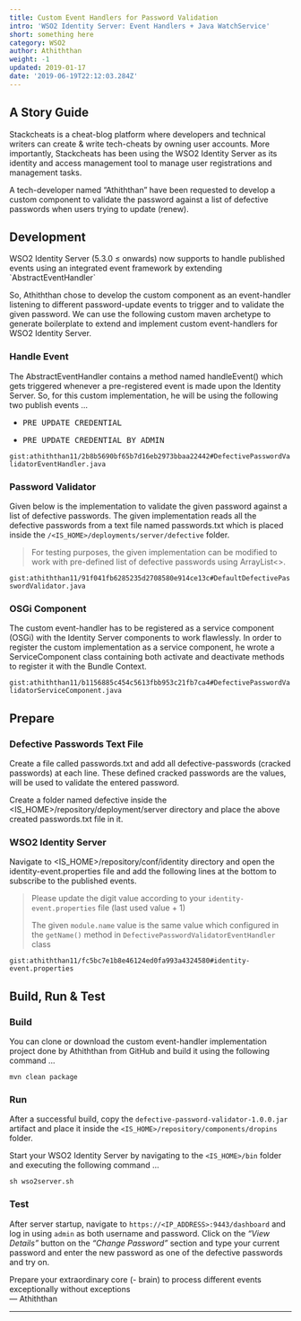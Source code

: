 ```yaml
---
title: Custom Event Handlers for Password Validation
intro: 'WSO2 Identity Server: Event Handlers + Java WatchService'
short: something here
category: WSO2
author: Athiththan
weight: -1
updated: 2019-01-17
date: '2019-06-19T22:12:03.284Z'
---
```


## A Story Guide

Stackcheats is a cheat-blog platform where developers and technical writers can create & write tech-cheats by owning user accounts. More importantly, Stackcheats has been using the WSO2 Identity Server as its identity and access management tool to manage user registrations and management tasks.

A tech-developer named “Athiththan” have been requested to develop a custom component to validate the password against a list of defective passwords when users trying to update (renew).

## Development

<p class="quote text-secondary">
    WSO2 Identity Server (5.3.0 ≤ onwards) now supports to handle published events using an integrated event framework by extending `AbstractEventHandler`
</p>

So, Athiththan chose to develop the custom component as an event-handler listening to different password-update events to trigger and to validate the given password.
We can use the following custom maven archetype to generate boilerplate to extend and implement custom event-handlers for WSO2 Identity Server.

### Handle Event

The AbstractEventHandler contains a method named handleEvent() which gets triggered whenever a pre-registered event is made upon the Identity Server. So, for this custom implementation, he will be using the following two publish events …

- <pre>PRE_UPDATE_CREDENTIAL</pre>
- <pre>PRE_UPDATE_CREDENTIAL_BY_ADMIN</pre>

`gist:athiththan11/2b8b5690bf65b7d16eb2973bbaa22442#DefectivePasswordValidatorEventHandler.java`

### Password Validator

Given below is the implementation to validate the given password against a list of defective passwords. The given implementation reads all the defective passwords from a text file named passwords.txt which is placed inside the `/<IS_HOME>/deployments/server/defective` folder.

> For testing purposes, the given implementation can be modified to work with pre-defined list of defective passwords using ArrayList<>.

`gist:athiththan11/91f041fb6285235d2708580e914ce13c#DefaultDefectivePasswordValidator.java`

### OSGi Component

The custom event-handler has to be registered as a service component (OSGi) with the Identity Server components to work flawlessly. In order to register the custom implementation as a service component, he wrote a ServiceComponent class containing both activate and deactivate methods to register it with the Bundle Context.

`gist:athiththan11/b1156885c454c5613fbb953c21fb7ca4#DefectivePasswordValidatorServiceComponent.java`

## Prepare

### Defective Passwords Text File

Create a file called passwords.txt and add all defective-passwords (cracked passwords) at each line. These defined cracked passwords are the values, will be used to validate the entered password.

Create a folder named defective inside the <IS_HOME>/repository/deployment/server directory and place the above created passwords.txt file in it.

### WSO2 Identity Server

Navigate to <IS_HOME>/repository/conf/identity directory and open the identity-event.properties file and add the following lines at the bottom to subscribe to the published events.

> Please update the digit value according to your `identity-event.properties` file (last used value + 1)
>
> The given `module.name` value is the same value which configured in the `getName()` method in `DefectivePasswordValidatorEventHandler` class

`gist:athiththan11/fc5bc7e1b8e46124ed0fa993a4324580#identity-event.properties`

## Build, Run & Test

### Build

You can clone or download the custom event-handler implementation project done by Athiththan from GitHub and build it using the following command …

```shell
mvn clean package
```

### Run

After a successful build, copy the `defective-password-validator-1.0.0.jar` artifact and place it inside the `<IS_HOME>/repository/components/dropins` folder.

Start your WSO2 Identity Server by navigating to the `<IS_HOME>/bin` folder and executing the following command …

```shell
sh wso2server.sh
```

### Test

After server startup, navigate to `https://<IP_ADDRESS>:9443/dashboard` and log in using `admin` as both username and password. Click on the _“View Details”_ button on the _“Change Password”_ section and type your current password and enter the new password as one of the defective passwords and try on.

<p class="quote text-secondary">
    Prepare your extraordinary core (- brain) to process different events exceptionally without exceptions
    <br/>
    — Athiththan
</p>

<hr class="three--dots"/>
